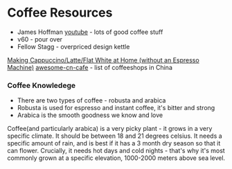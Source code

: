 # Coffee Resources
- James Hoffman [youtube](https://www.youtube.com/channel/UCMb0O2CdPBNi-QqPk5T3gsQ) - lots of good coffee stuff
- v60 - pour over
- Fellow Stagg - overpriced design kettle

[Making Cappuccino/Latte/Flat White at Home (without an Espresso Machine)](https://www.youtube.com/watch?v=ZgIVfU0xBjA)
[awesome-cn-cafe](https://github.com/ElaWorkshop/awesome-cn-cafe) - list of coffeeshops in China

### Coffee Knowledege
* There are two types of coffee - robusta and arabica
* Robusta is used for espresso and instant coffee, it's bitter and strong
* Arabica is the smooth goodness we know and love

Coffee(and particularly arabica) is a very picky plant - it grows in a very specific climate. It should be between 18 and 21 degrees celsius. It needs a specific amount of rain, and is best if it has a 3 month dry season so that it can flower. Crucially, it needs hot days and cold nights - that's why it's most commonly grown at a specific elevation, 1000-2000 meters above sea level.